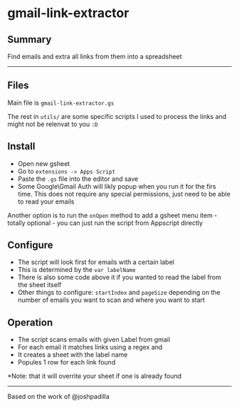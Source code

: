 # gmail-link-extractor

## Summary
Find emails and extra all links from them into a spreadsheet

---

## Files

Main file is `gmail-link-extractor.gs`

The rest in `utils/` are some specific scripts I used to process the links and might not be relenvat to you ```:D```

## Install
- Open new gsheet
- Go to `extensions -> Apps Script`
- Paste the `.gs` file into the editor and save 
- Some Google\Gmail Auth will likly popup when you run it for the firs time. This does not require any special permissions, just need to be able to read your emails

Another option is to run the `onOpen` method to add a gsheet menu item - totally optional - you can just run the script from Appscript directly

## Configure
- The script will look first for emails with a certain label
- This is determined by the ```var labelName```
- There is also some code above it if you wanted to read the label from the sheet itself
- Other things to configure: `startIndex` and `pageSize` depending on the number of emails you want to scan and where you want to start

## Operation
* The script scans emails with given Label from gmail
* For each email it matches links using a regex and 
* It creates a sheet with the label name
* Popules 1 row for each link found

*Note: that it will overrite your sheet if one is already found

---
Based on the work of @joshpadilla

